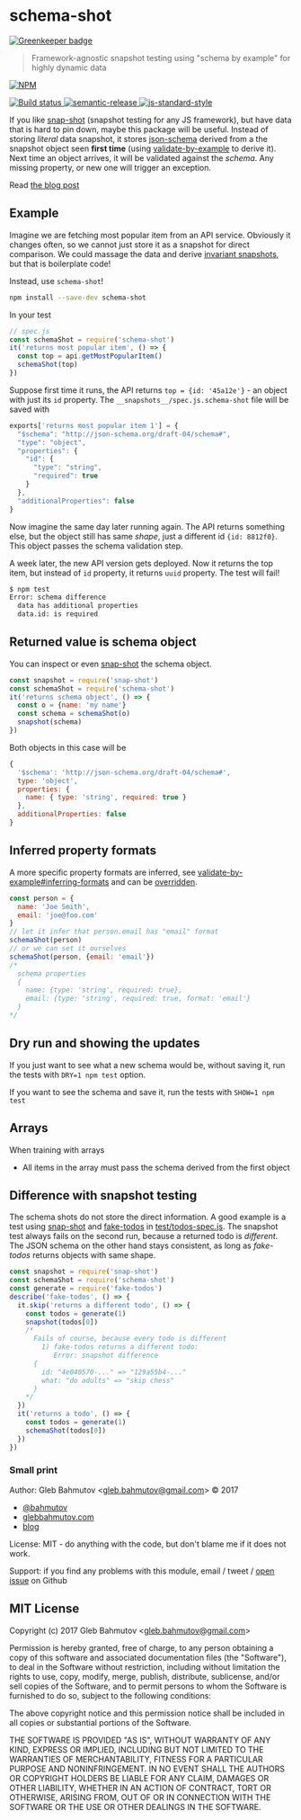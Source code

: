 # schema-shot

[![Greenkeeper badge](https://badges.greenkeeper.io/bahmutov/schema-shot.svg)](https://greenkeeper.io/)

> Framework-agnostic snapshot testing using "schema by example" for highly dynamic data

[![NPM][npm-icon] ][npm-url]

[![Build status][ci-image] ][ci-url]
[![semantic-release][semantic-image] ][semantic-url]
[![js-standard-style][standard-image]][standard-url]

If you like [snap-shot][snap-shot] (snapshot testing for any JS framework),
but have data that is hard to pin down, maybe this package will be useful.
Instead of storing *literal* data snapshot, it stores [json-schema][json-schema]
derived from a the snapshot object seen **first time** (using
[validate-by-example][validate-by-example] to derive it). Next time an object
arrives, it will be validated against the *schema*. Any missing property,
or new one will trigger an exception.

Read [the blog post](https://glebbahmutov.com/blog/schema-shot/)

## Example

Imagine we are fetching most popular item from an API service. Obviously
it changes often, so we cannot just store it as a snapshot for direct
comparison. We could massage the data and derive
[invariant snapshots][snapshot testing], but that is boilerplate code!

Instead, use `schema-shot`!

```sh
npm install --save-dev schema-shot
```

In your test

```js
// spec.js
const schemaShot = require('schema-shot')
it('returns most popular item', () => {
  const top = api.getMostPopularItem()
  schemaShot(top)
})
```

Suppose first time it runs, the API returns `top = {id: '45a12e'}` - an object
with just its `id` property. The `__snapshots__/spec.js.schema-shot` file
will be saved with

```js
exports['returns most popular item 1'] = {
  "$schema": "http://json-schema.org/draft-04/schema#",
  "type": "object",
  "properties": {
    "id": {
      "type": "string",
      "required": true
    }
  },
  "additionalProperties": false
}
```

Now imagine the same day later running again. The API returns something else,
but the object still has same *shape*, just a different id `{id: 8812f0}`.
This object passes the schema validation step.

A week later, the new API version gets deployed. Now it returns the top
item, but instead of `id` property, it returns `uuid` property. The test
will fail!

```sh
$ npm test
Error: schema difference
  data has additional properties
  data.id: is required
```

[json-schema]: http://json-schema.org/
[validate-by-example]: https://github.com/bahmutov/validate-by-example
[snapshot testing]: https://glebbahmutov.com/blog/snapshot-testing/

## Returned value is schema object

You can inspect or even [snap-shot][snap-shot] the schema object.

```js
const snapshot = require('snap-shot')
const schemaShot = require('schema-shot')
it('returns schema object', () => {
  const o = {name: 'my name'}
  const schema = schemaShot(o)
  snapshot(schema)
})
```

Both objects in this case will be

```js
{
  '$schema': 'http://json-schema.org/draft-04/schema#',
  type: 'object',
  properties: {
    name: { type: 'string', required: true }
  },
  additionalProperties: false
}
```

## Inferred property formats

A more specific property formats are inferred, see
[validate-by-example#inferring-formats][inferring] and can be
[overridden][overridden].

```js
const person = {
  name: 'Joe Smith',
  email: 'joe@foo.com'
}
// let it infer that person.email has "email" format
schemaShot(person)
// or we can set it ourselves
schemaShot(person, {email: 'email'})
/*
  schema properties
  {
    name: {type: 'string', required: true},
    email: {type: 'string', required: true, format: 'email'}
  }
*/
```

[inferring]: https://github.com/bahmutov/validate-by-example#inferring-formats
[overridden]: https://github.com/bahmutov/validate-by-example#overriding-formats

## Dry run and showing the updates

If you just want to see what a new schema would be, without saving it,
run the tests with `DRY=1 npm test` option.

If you want to see the schema and save it, run the tests with `SHOW=1 npm test`

## Arrays

When training with arrays

* All items in the array must pass the schema derived from the first object

## Difference with snapshot testing

The schema shots do not store the direct information. A good example is
a test using [snap-shot][snap-shot] and [fake-todos][fake-todos] in
[test/todos-spec.js](test/todos-spec.js). The snapshot test always fails
on the second run, because a returned todo is *different*. The JSON
schema on the other hand stays consistent, as long as *fake-todos*
returns objects with same shape.

```js
const snapshot = require('snap-shot')
const schemaShot = require('schema-shot')
const generate = require('fake-todos')
describe('fake-todos', () => {
  it.skip('returns a different todo', () => {
    const todos = generate(1)
    snapshot(todos[0])
    /*
      Fails of course, because every todo is different
        1) fake-todos returns a different todo:
           Error: snapshot difference
      {
        id: "4e040570-..." => "129a55b4-..."
        what: "do adults" => "skip chess"
      }
    */
  })
  it('returns a todo', () => {
    const todos = generate(1)
    schemaShot(todos[0])
  })
})
```

[snap-shot]: https://github.com/bahmutov/snap-shot
[fake-todos]: https://github.com/bahmutov/fake-todos

### Small print

Author: Gleb Bahmutov &lt;gleb.bahmutov@gmail.com&gt; &copy; 2017

* [@bahmutov](https://twitter.com/bahmutov)
* [glebbahmutov.com](http://glebbahmutov.com)
* [blog](http://glebbahmutov.com/blog)

License: MIT - do anything with the code, but don't blame me if it does not work.

Support: if you find any problems with this module, email / tweet /
[open issue](https://github.com/bahmutov/schema-shot/issues) on Github

## MIT License

Copyright (c) 2017 Gleb Bahmutov &lt;gleb.bahmutov@gmail.com&gt;

Permission is hereby granted, free of charge, to any person
obtaining a copy of this software and associated documentation
files (the "Software"), to deal in the Software without
restriction, including without limitation the rights to use,
copy, modify, merge, publish, distribute, sublicense, and/or sell
copies of the Software, and to permit persons to whom the
Software is furnished to do so, subject to the following
conditions:

The above copyright notice and this permission notice shall be
included in all copies or substantial portions of the Software.

THE SOFTWARE IS PROVIDED "AS IS", WITHOUT WARRANTY OF ANY KIND,
EXPRESS OR IMPLIED, INCLUDING BUT NOT LIMITED TO THE WARRANTIES
OF MERCHANTABILITY, FITNESS FOR A PARTICULAR PURPOSE AND
NONINFRINGEMENT. IN NO EVENT SHALL THE AUTHORS OR COPYRIGHT
HOLDERS BE LIABLE FOR ANY CLAIM, DAMAGES OR OTHER LIABILITY,
WHETHER IN AN ACTION OF CONTRACT, TORT OR OTHERWISE, ARISING
FROM, OUT OF OR IN CONNECTION WITH THE SOFTWARE OR THE USE OR
OTHER DEALINGS IN THE SOFTWARE.

[npm-icon]: https://nodei.co/npm/schema-shot.svg?downloads=true
[npm-url]: https://npmjs.org/package/schema-shot
[ci-image]: https://travis-ci.org/bahmutov/schema-shot.svg?branch=master
[ci-url]: https://travis-ci.org/bahmutov/schema-shot
[semantic-image]: https://img.shields.io/badge/%20%20%F0%9F%93%A6%F0%9F%9A%80-semantic--release-e10079.svg
[semantic-url]: https://github.com/semantic-release/semantic-release
[standard-image]: https://img.shields.io/badge/code%20style-standard-brightgreen.svg
[standard-url]: http://standardjs.com/
